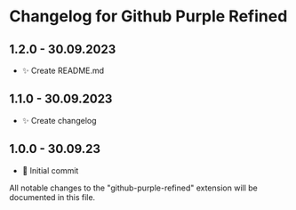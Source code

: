 # Changelog for Github Purple Refined

## 1.2.0 - 30.09.2023

- ✨ Create README.md

## 1.1.0 - 30.09.2023

- ✨ Create changelog

## 1.0.0 - 30.09.23

- 👾 Initial commit

All notable changes to the "github-purple-refined" extension will be documented in this file.
